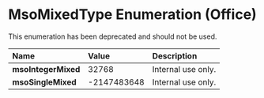 
# MsoMixedType Enumeration (Office)

This enumeration has been deprecated and should not be used.



|**Name**|**Value**|**Description**|
|:-----|:-----|:-----|
| **msoIntegerMixed**|32768|Internal use only.|
| **msoSingleMixed**|-2147483648|Internal use only.|
